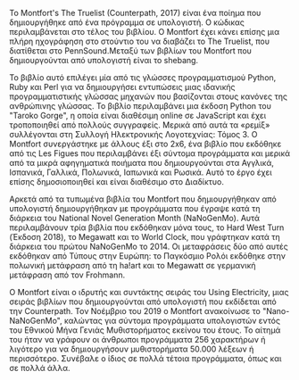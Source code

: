 Το Montfort's The Truelist (Counterpath, 2017) είναι ένα ποίημα που δημιουργήθηκε από ένα πρόγραμμα σε υπολογιστή.
Ο κώδικας περιλαμβάνεται στο τέλος του βιβλίου. Ο Montfort έχει κάνει επίσης μια πλήρη ηχογράφηση στο στούντιο του να διαβάζει το The Truelist, που διατίθεται στο PennSound.Μεταξύ των βιβλίων του Montfort που δημιουργούνται από υπολογιστή είναι το shebang.

Το βιβλίο αυτό επιλέγει μία από τις γλώσσες προγραμματισμού Python, Ruby και Perl για να δημιουργήσει εντυπώσεις μιας ιδανικής προγραμματιστικής γλώσσας μηχανών που βασίζονται στους κανόνες της ανθρώπινης γλώσσας. Το βιβλίο περιλαμβάνει μια έκδοση Python του "Taroko Gorge", η οποία είναι διαθέσιμη online σε JavaScript και έχει τροποποιηθεί από πολλούς συγγραφείς. Μερικά από αυτά τα «ρεμίξ» συλλέγονται στη Συλλογή Ηλεκτρονικής Λογοτεχνίας: Τόμος 3.
Ο Montfort συνεργάστηκε με άλλους έξι στο 2x6, ένα βιβλίο που εκδόθηκε από τις Les Figues που περιλαμβάνει έξι σύντομα προγράμματα και μερικά από τα μικρά αφηγηματικά ποιήματα που δημιουργούνται στα Αγγλικά, Ισπανικά, Γαλλικά, Πολωνικά, Ιαπωνικά και Ρωσικά. Αυτό το έργο έχει επίσης δημοσιοποιηθεί και είναι διαθέσιμο στο Διαδίκτυο.  

Αρκετά από τα τυπωμένα βιβλία του Montfort που δημιουργήθηκαν από υπολογιστή δημιουργήθηκαν με προγράμματα που έγραψε κατά τη διάρκεια του National Novel Generation Month (NaNoGenMo). Αυτά περιλαμβάνουν τρία βιβλία που εκδόθηκαν μόνα τους, το Hard West Turn (Έκδοση 2018), το Megawatt και το World Clock, που γράφτηκαν κατά τη διάρκεια του πρώτου NaNoGenMo το 2014. Οι μεταφράσεις δύο από αυτές εκδόθηκαν από Τύπους στην Ευρώπη: το Παγκόσμιο Ρολόι εκδόθηκε στην πολωνική μετάφραση από τη ha!art και το Megawatt σε γερμανική μετάφραση από τον Frohmann.

Ο Montfort είναι ο ιδρυτής και συντάκτης σειράς του Using Electricity, μιας σειράς βιβλίων που δημιουργούνται από υπολογιστή που εκδίδεται από την Counterpath.
Τον Νοέμβριο του 2019 ο Montfort ανακοίνωσε το "Nano-NaNoGenMo", καλώντας για σύντομα προγράμματα υπολογιστών εντός του Εθνικού Μήνα Γενιάς Μυθιστορήματος εκείνου του έτους. Το αίτημά του ήταν να γράφουν οι άνθρωποι προγράμματα 256 χαρακτήρων ή λιγότερο για να δημιουργήσουν μυθιστορήματα 50.000 λέξεων ή περισσότερο. Συνέβαλε ο ίδιος σε πολλά τέτοια προγράμματα, όπως και σε πολλά άλλα.


